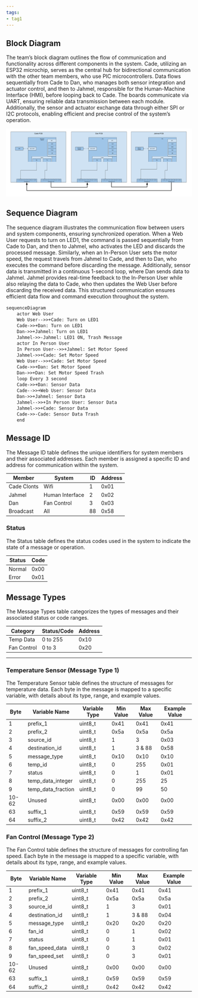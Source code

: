 ```yaml
---
tags:
- tag1
---
```


## **Block Diagram**
The team’s block diagram outlines the flow of communication and functionality across different components in the system. Cade, utilizing an ESP32 microchip, serves as the central hub for bidirectional communication with the other team members, who use PIC microcontrollers. Data flows sequentially from Cade to Dan, who manages both sensor integration and actuator control, and then to Jahmel, responsible for the Human-Machine Interface (HMI), before looping back to Cade. The boards communicate via UART, ensuring reliable data transmission between each module. Additionally, the sensor and actuator exchange data through either SPI or I2C protocols, enabling efficient and precise control of the system’s operation.

<img src="Team-Block-Diagram-V2.png">

## **Sequence Diagram**

The sequence diagram illustrates the communication flow between users and system components, ensuring synchronized operation. When a Web User requests to turn on LED1, the command is passed sequentially from Cade to Dan, and then to Jahmel, who activates the LED and discards the processed message. Similarly, when an In-Person User sets the motor speed, the request travels from Jahmel to Cade, and then to Dan, who executes the command before discarding the message. Additionally, sensor data is transmitted in a continuous 1-second loop, where Dan sends data to Jahmel. Jahmel provides real-time feedback to the In-Person User while also relaying the data to Cade, who then updates the Web User before discarding the received data. This structured communication ensures efficient data flow and command execution throughout the system.

``` mermaid
sequenceDiagram
    actor Web User
    Web User-->>+Cade: Turn on LED1
    Cade->>+Dan: Turn on LED1
    Dan->>+Jahmel: Turn on LED1
    Jahmel->>-Jahmel: LED1 ON, Trash Message
    actor In Person User
    In Person User-->>+Jahmel: Set Motor Speed
    Jahmel->>+Cade: Set Motor Speed
    Web User-->>+Cade: Set Motor Speed
    Cade->>+Dan: Set Motor Speed
    Dan->>+Dan: Set Motor Speed Trash
    loop Every 3 second
    Cade->>+Dan: Sensor Data
    Cade-->>+Web User: Sensor Data
    Dan->>+Jahmel: Sensor Data
    Jahmel-->>+In Person User: Sensor Data
    Jahmel->>+Cade: Sensor Data
    Cade->>-Cade: Sensor Data Trash
    end
```
## Message ID

The Message ID table defines the unique identifiers for system members and their associated addresses. Each member is assigned a specific ID and address for communication within the system.

| Member        | System            | ID  | Address |
|---------------|-------------------|-----|---------|
| Cade Clonts   | Wifi              | 1   | 0x01    |
| Jahmel        | Human Interface   | 2   | 0x02    |
| Dan           | Fan Control       | 3   | 0x03    |
| Broadcast     | All               | 88  | 0x58    |

### Status

The Status table defines the status codes used in the system to indicate the state of a message or operation.

| Status | Code  |
|--------|-------|
| Normal | 0x00  |
| Error  | 0x01  |

## Message Types

The Message Types table categorizes the types of messages and their associated status or code ranges.

| Category         | Status/Code | Address |
|------------------|-------------|----|
| Temp Data        | 0 to 255  | 0x10 |
| Fan Control      | 0 to 3    | 0x20 |

---

### Temperature Sensor (Message Type 1)

The Temperature Sensor table defines the structure of messages for temperature data. Each byte in the message is mapped to a specific variable, with details about its type, range, and example values.

| Byte | Variable Name | Variable Type | Min Value | Max Value | Example Value |
|---|------------------|--------------|-----------|-----------|--------------|
| 1 | prefix_1        | uint8_t      | 0x41      | 0x41      | 0x41         |
| 2 | prefix_2        | uint8_t      | 0x5a      | 0x5a      | 0x5a         |
| 3 | source_id       | uint8_t      | 1         | 3         | 0x03         |
| 4 | destination_id  | uint8_t      | 1         | 3 & 88    | 0x58         |
| 5 | message_type    | uint8_t      | 0x10      | 0x10      | 0x10         |
| 6 | temp_id         | uint8_t      | 0         | 255       | 0x01         |
| 7 | status          | uint8_t      | 0         | 1         | 0x01         |
| 8 | temp_data_integer | uint8_t    | 0         | 255       | 25           |
| 9 | temp_data_fraction | uint8_t   | 0         | 99        | 50           |
| 10-62 | Unused       | uint8_t     | 0x00       | 0x00     | 0x00         |
| 63 | suffix_1        | uint8_t      | 0x59      | 0x59      | 0x59         |
| 64 | suffix_2        | uint8_t      | 0x42      | 0x42      | 0x42         |


### Fan Control (Message Type 2)

The Fan Control table defines the structure of messages for controlling fan speed. Each byte in the message is mapped to a specific variable, with details about its type, range, and example values.

| Byte  | Variable Name   | Variable Type | Min Value | Max Value | Example Value |
|-------|-----------------|--------------|-----------|-----------|--------------|
| 1     | prefix_1        | uint8_t      | 0x41      | 0x41      | 0x41         |
| 2     | prefix_2        | uint8_t      | 0x5a      | 0x5a      | 0x5a         |
| 3     | source_id       | uint8_t      | 1         | 3         | 0x01         |
| 4     | destination_id  | uint8_t      | 1         | 3 & 88    | 0x04         |
| 5     | message_type    | uint8_t      | 0x20      | 0x20      | 0x20         |
| 6     | fan_id          | uint8_t      | 0         | 1         | 0x02         |
| 7     | status          | uint8_t      | 0         | 1         | 0x01         |
| 8     | fan_speed_data  | uint8_t      | 0         | 3         | 0x02         |
| 9     | fan_speed_set   | uint8_t      | 0         | 3         | 0x01         |
| 10-62 | Unused          | uint8_t      | 0x00      | 0x00      | 0x00         |
| 63    | suffix_1        | uint8_t      | 0x59      | 0x59      | 0x59         |
| 64    | suffix_2        | uint8_t      | 0x42      | 0x42      | 0x42         |


